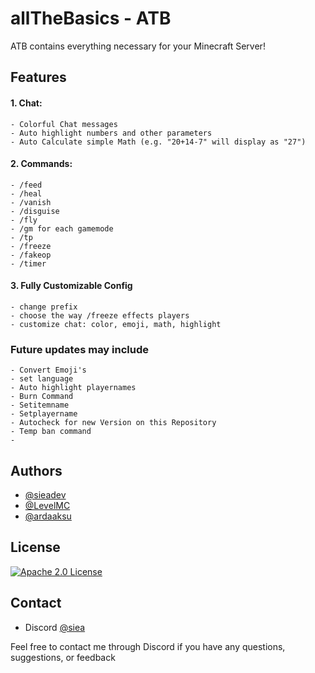 # allTheBasics - ATB

ATB contains everything necessary for your Minecraft Server!



## Features

#### 1. Chat:
    - Colorful Chat messages
    - Auto highlight numbers and other parameters
    - Auto Calculate simple Math (e.g. "20+14-7" will display as "27")
#### 2. Commands:
    - /feed
    - /heal
    - /vanish
    - /disguise
    - /fly
    - /gm for each gamemode
    - /tp
    - /freeze
    - /fakeop
    - /timer
#### 3. Fully Customizable Config
    - change prefix
    - choose the way /freeze effects players
	- customize chat: color, emoji, math, highlight
### Future updates may include
    - Convert Emoji's
    - set language
    - Auto highlight playernames
	- Burn Command
	- Setitemname
	- Setplayername
	- Autocheck for new Version on this Repository
	- Temp ban command
	- 

## Authors

- [@sieadev](https://www.github.com/sieadev)
- [@LevelMC](https://www.github.com/LevelMC)
- [@ardaaksu](https://www.github.com/aarda55)

## License

[![Apache 2.0 License](https://img.shields.io/badge/License-Apache-green.svg)](https://choosealicense.com/licenses/apache/)

## Contact
- Discord [@siea](dsc.gg/siea)

Feel free to contact me through Discord if you have any questions, suggestions, or feedback
